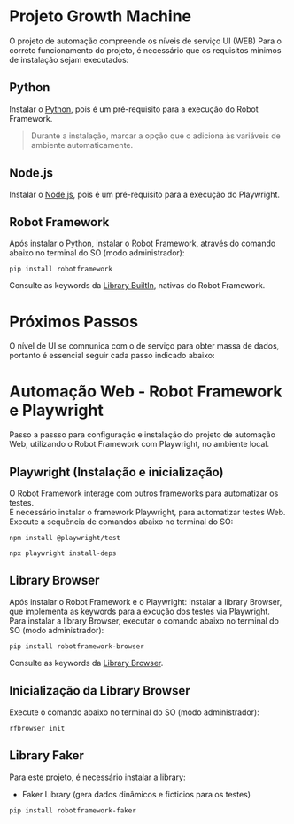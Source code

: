 # Projeto Growth Machine
O projeto de automação compreende os níveis de serviço UI (WEB)
Para o correto funcionamento do projeto, é necessário que os requisitos mínimos de instalação sejam executados:

## Python
Instalar o [Python](https://www.python.org/downloads/), pois é um pré-requisito para a execução do Robot Framework.
> Durante a instalação, marcar a opção que o adiciona às variáveis de ambiente automaticamente.
## Node.js
Instalar o [Node.js](https://nodejs.org/pt-br/download), pois é um pré-requisito para a execução do Playwright.
## Robot Framework
Após instalar o Python, instalar o Robot Framework, através do comando abaixo no terminal do SO (modo administrador):
```
pip install robotframework
```
Consulte as keywords da [Library BuiltIn](https://robotframework.org/robotframework/latest/libraries/BuiltIn.html#Log), nativas do Robot Framework.

# Próximos Passos
O nível de UI se comnunica com o de serviço para obter massa de dados, portanto é essencial seguir cada passo indicado abaixo:

# Automação Web - Robot Framework e Playwright
Passo a passso para configuração e instalação do projeto de automação Web, utilizando o Robot Framework com Playwright, no ambiente local.
## Playwright (Instalação e inicialização)
O Robot Framework interage com outros frameworks para automatizar os testes. <br/>
É necessário instalar o framework Playwright, para automatizar testes Web. <br/>
Execute a sequência de comandos abaixo no terminal do SO:
```
npm install @playwright/test
```
```
npx playwright install-deps
```
## Library Browser
Após instalar o Robot Framework e o Playwright: instalar a library Browser, que implementa as keywords para a excução dos testes via Playwright. <br/>
Para instalar a library Browser, executar o comando abaixo no terminal do SO (modo administrador):
```
pip install robotframework-browser
```
Consulte as keywords da [Library Browser](https://marketsquare.github.io/robotframework-browser/Browser.html).
## Inicialização da Library Browser
Execute o comando abaixo no terminal do SO (modo administrador):
```
rfbrowser init
```
## Library Faker
Para este projeto, é necessário instalar a library:
- Faker Library (gera dados dinâmicos e ficticios para os testes)
```
pip install robotframework-faker
```
